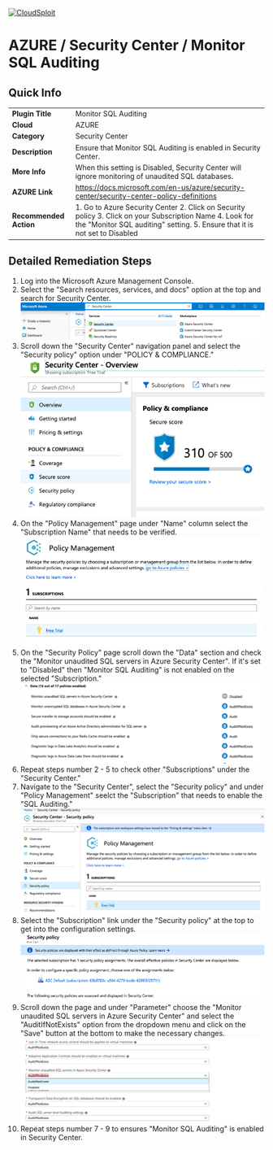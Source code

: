 [![CloudSploit](https://cloudsploit.com/img/logo-new-big-text-100.png "CloudSploit")](https://cloudsploit.com)

# AZURE / Security Center / Monitor SQL Auditing

## Quick Info

| | |
|-|-|
| **Plugin Title** | Monitor SQL Auditing |
| **Cloud** | AZURE |
| **Category** | Security Center |
| **Description** | Ensure that Monitor SQL Auditing is enabled in Security Center. |
| **More Info** | When this setting is Disabled, Security Center will ignore monitoring of unaudited SQL databases. |
| **AZURE Link** | https://docs.microsoft.com/en-us/azure/security-center/security-center-policy-definitions |
| **Recommended Action** | 1. Go to Azure Security Center 2. Click on Security policy 3. Click on your Subscription Name 4. Look for the "Monitor SQL auditing" setting. 5. Ensure that it is not set to Disabled |

## Detailed Remediation Steps

1. Log into the Microsoft Azure Management Console.
2. Select the "Search resources, services, and docs" option at the top and search for Security Center. </br> <img src="/resources/azure/securitycenter/monitor-sql-auditing/step2.png"/>
3. Scroll down the "Security Center" navigation panel and select the "Security policy" option under "POLICY & COMPLIANCE."</br> <img src="/resources/azure/securitycenter/monitor-sql-auditing/step3.png"/>
4. On the "Policy Management" page under "Name" column select the "Subscription Name" that needs to be verified.</br> <img src="/resources/azure/securitycenter/monitor-sql-auditing/step4.png"/>
5. On the "Security Policy" page scroll down the "Data" section and check the "Monitor unaudited SQL servers in Azure Security Center". If it's set to "Disabled" then "Monitor SQL Auditing" is not enabled on the selected "Subscription."</br> <img src="/resources/azure/securitycenter/monitor-sql-auditing/step5.png"/>
6. Repeat steps number 2 - 5 to check other "Subscriptions" under the "Security Center."</br>
7. Navigate to the "Security Center", select the "Security policy" and under "Policy Management" seelct the "Subscription" that needs to enable the "SQL Auditing."</br> <img src="/resources/azure/securitycenter/monitor-sql-auditing/step7.png"/>
8. Select the "Subscription" link under the "Security policy" at the top to get into the configuration settings. </br> <img src="/resources/azure/securitycenter/monitor-sql-auditing/step8.png"/>
9. Scroll down the page and under "Parameter" choose the "Monitor unaudited SQL servers in Azure Security Center" and select the "AuditIfNotExists" option from the dropdown menu and click on the "Save" button at the bottom to make the necessary changes.</br> <img src="/resources/azure/securitycenter/monitor-sql-auditing/step9.png"/>
10. Repeat steps number 7 - 9 to ensures "Monitor SQL Auditing" is enabled in Security Center.</br>
